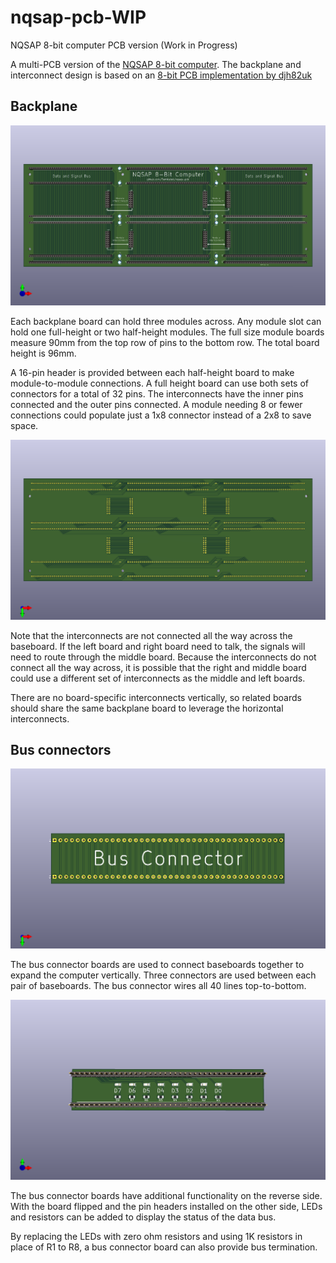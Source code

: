 # nqsap-pcb-WIP
NQSAP 8-bit computer PCB version (Work in Progress)

A multi-PCB version of the [NQSAP 8-bit computer](https://tomnisbet.github.io/nqsap/).
The backplane and interconnect design is based on an [8-bit PCB implementation by djh82uk](https://www.reddit.com/r/beneater/comments/pn4j6j/finally_complete_with_all_bugs_fixed/)


## Backplane
[![Backplane](baseboard.png "NQSAP breadboard computer")](baseboard.png)

Each backplane board can hold three modules across.  Any module slot can hold one full-height or two half-height modules.  The full size module boards measure 90mm from the top row of pins to the bottom row.  The total board height is 96mm.

A 16-pin header is provided between each half-height board to make module-to-module connections.  A full height board can use both sets of connectors for a total of 32 pins.  The interconnects have the inner pins connected and the outer pins connected.  A module needing 8 or fewer connections could populate just a 1x8 connector instead of a 2x8 to save space.

[![Backplane](baseboard-back.png "NQSAP breadboard computer")](baseboard-back.png)

Note that the interconnects are not connected all the way across the baseboard.  If the left board and right board need to talk, the signals will need to route through the middle board.  Because the interconnects do not connect all the way across, it is possible that the right and middle board could use a different set of interconnects as the middle and left boards.

There are no board-specific interconnects vertically, so related boards should share the same backplane board to leverage the horizontal interconnects.

## Bus connectors

[![Bus connector](bus-connect.png "NQSAP bus connector")](bus-connect.png)

The bus connector boards are used to connect baseboards together to expand the computer vertically.  Three connectors are used between each pair of baseboards.  The bus connector wires all 40 lines top-to-bottom.  

[![Data LEDs and termination](bus-connect-back.png "NQSAP bus connector (LEDs)")](bus-connect-back.png)

The bus connector boards have additional functionality on the reverse side.  With the board flipped and the pin headers installed on the other side, LEDs and resistors can be added to display the status of the data bus.

By replacing the LEDs with zero ohm resistors and using 1K resistors in place of R1 to R8, a bus connector board can also provide bus termination.

